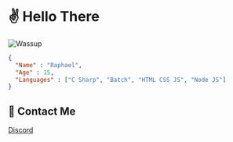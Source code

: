 # ✌ Hello There
![Wassup](https://distok.top/stickers/755240383084232756/755243061088616458.gif)
```json
{
  "Name" : "Raphael",
  "Age" : 15,
  "Languages" : ["C Sharp", "Batch", "HTML CSS JS", "Node JS"]
}
```
## 🔔 Contact Me
[Discord](https://dsc.gg/polar69)
